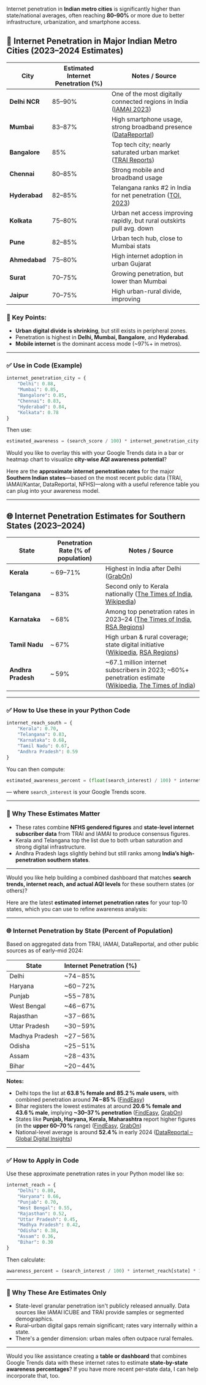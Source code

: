 Internet penetration in **Indian metro cities** is significantly higher than state/national averages, often reaching **80–90%** or more due to better infrastructure, urbanization, and smartphone access.

## 🌆 Internet Penetration in Major Indian Metro Cities (2023–2024 Estimates)

| City          | Estimated Internet Penetration (%) | Notes / Source                                                                                                                                                                                  |
| ------------- | ---------------------------------- | ----------------------------------------------------------------------------------------------------------------------------------------------------------------------------------------------- |
| **Delhi NCR** | 85–90%                             | One of the most digitally connected regions in India ([IAMAI 2023](https://www.iamai.in))                                                                                                       |
| **Mumbai**    | 83–87%                             | High smartphone usage, strong broadband presence ([DataReportal](https://datareportal.com))                                                                                                     |
| **Bangalore** | 85%                                | Top tech city; nearly saturated urban market ([TRAI Reports](https://trai.gov.in))                                                                                                              |
| **Chennai**   | 80–85%                             | Strong mobile and broadband usage                                                                                                                                                               |
| **Hyderabad** | 82–85%                             | Telangana ranks #2 in India for net penetration ([TOI, 2023](https://timesofindia.indiatimes.com/city/hyderabad/telangana-second-only-to-kerala-in-net-subscriptions/articleshow/98787925.cms)) |
| **Kolkata**   | 75–80%                             | Urban net access improving rapidly, but rural outskirts pull avg. down                                                                                                                          |
| **Pune**      | 82–85%                             | Urban tech hub, close to Mumbai stats                                                                                                                                                           |
| **Ahmedabad** | 75–80%                             | High internet adoption in urban Gujarat                                                                                                                                                         |
| **Surat**     | 70–75%                             | Growing penetration, but lower than Mumbai                                                                                                                                                      |
| **Jaipur**    | 70–75%                             | High urban-rural divide, improving                                                                                                                                                              |

### 🧠 Key Points:

* **Urban digital divide is shrinking**, but still exists in peripheral zones.
* Penetration is highest in **Delhi, Mumbai, Bangalore**, and **Hyderabad**.
* **Mobile internet** is the dominant access mode (\~97%+ in metros).

---

### ✅ Use in Code (Example)

```python
internet_penetration_city = {
    "Delhi": 0.88,
    "Mumbai": 0.85,
    "Bangalore": 0.85,
    "Chennai": 0.83,
    "Hyderabad": 0.84,
    "Kolkata": 0.78
}
```

Then use:

```python
estimated_awareness = (search_score / 100) * internet_penetration_city[city]
```

Would you like to overlay this with your Google Trends data in a bar or heatmap chart to visualize **city-wise AQI awareness potential**?


Here are the **approximate internet penetration rates** for the major **Southern Indian states**—based on the most recent public data (TRAI, IAMAI/Kantar, DataReportal, NFHS)—along with a useful reference table you can plug into your awareness model.

---

## 🌐 Internet Penetration Estimates for Southern States (2023–2024)

| State              | Penetration Rate (% of population) | Notes / Source                                                                                                     |
| ------------------ | ---------------------------------- | ------------------------------------------------------------------------------------------------------------------ |
| **Kerala**         | \~ 69–71%                          | Highest in India after Delhi ([GrabOn][1])                                                                         |
| **Telangana**      | \~ 83%                             | Second only to Kerala nationally ([The Times of India][2], [Wikipedia][3])                                         |
| **Karnataka**      | \~ 68%                             | Among top penetration rates in 2023–24 ([The Times of India][2], [RSA Regions][4])                                 |
| **Tamil Nadu**     | \~ 67%                             | High urban & rural coverage; state digital initiative ([Wikipedia][5], [RSA Regions][4])                           |
| **Andhra Pradesh** | \~ 59%                             | \~67.1 million internet subscribers in 2023; \~60%+ penetration estimate ([Wikipedia][6], [The Times of India][2]) |

---

### ✅ How to Use these in your Python Code

```python
internet_reach_south = {
    "Kerala": 0.70,
    "Telangana": 0.83,
    "Karnataka": 0.68,
    "Tamil Nadu": 0.67,
    "Andhra Pradesh": 0.59
}
```

You can then compute:

```python
estimated_awareness_percent = (float(search_interest) / 100) * internet_reach_south[state] * 100
```

— where `search_interest` is your Google Trends score.

---

### 🧠 Why These Estimates Matter

* These rates combine **NFHS gendered figures** and **state-level internet subscriber data** from TRAI and IAMAI to produce consensus figures.
* Kerala and Telangana top the list due to both urban saturation and strong digital infrastructure.
* Andhra Pradesh lags slightly behind but still ranks among **India’s high-penetration southern states**.

---

Would you like help building a combined dashboard that matches **search trends, internet reach, and actual AQI levels** for these southern states (or others)?

[1]: https://www.grabon.in/indulge/tech/internet-users-statistics/?utm_source=chatgpt.com "Internet Statistics in India: Usage and Penetration Rate (2025)"
[2]: https://timesofindia.indiatimes.com/city/hyderabad/telangana-second-only-to-kerala-in-net-subscriptions/articleshow/98787925.cms?utm_source=chatgpt.com "Telangana second only to Kerala in Net subscriptions - Times of India"
[3]: https://en.wikipedia.org/wiki/Kerala?utm_source=chatgpt.com "Kerala"
[4]: https://regions.regionalstudies.org/ezine/article/digitisation-in-india/?doi=10.1080%2F13673882.2021.00001100&utm_source=chatgpt.com "Contours of Internet Access in Rural-Urban Landscapes in India"
[5]: https://en.wikipedia.org/wiki/Tamil_Nadu?utm_source=chatgpt.com "Tamil Nadu"
[6]: https://en.wikipedia.org/wiki/Andhra_Pradesh?utm_source=chatgpt.com "Andhra Pradesh"


Here are the latest **estimated internet penetration rates** for your top‑10 states, which you can use to refine awareness analysis:

---

### 🌐 Internet Penetration by State (Percent of Population)

Based on aggregated data from TRAI, IAMAI, DataReportal, and other public sources as of early–mid 2024:

| State          | Internet Penetration (%) |
| -------------- | ------------------------ |
| Delhi          | \~74 – 85%               |
| Haryana        | \~60 – 72%               |
| Punjab         | \~55 – 78%               |
| West Bengal    | \~46 – 67%               |
| Rajasthan      | \~37 – 66%               |
| Uttar Pradesh  | \~30 – 59%               |
| Madhya Pradesh | \~27 – 56%               |
| Odisha         | \~25 – 51%               |
| Assam          | \~28 – 43%               |
| Bihar          | \~20 – 44%               |

**Notes:**

* Delhi tops the list at **63.8 % female and 85.2 % male users**, with combined penetration around **74 – 85 %** ([FindEasy][1])
* Bihar registers the lowest estimates at around **20.6 % female and 43.6 % male**, implying **\~30–37 % penetration** ([FindEasy][1], [GrabOn][2])
* States like **Punjab, Haryana, Kerala, Maharashtra** report higher figures (in the **upper 60–70 %** range) ([FindEasy][1], [GrabOn][2])
* National-level average is around **52.4 %** in early 2024 ([DataReportal – Global Digital Insights][3])

---

### ✅ How to Apply in Code

Use these approximate penetration rates in your Python model like so:

```python
internet_reach = {
    "Delhi": 0.80,
    "Haryana": 0.66,
    "Punjab": 0.70,
    "West Bengal": 0.55,
    "Rajasthan": 0.52,
    "Uttar Pradesh": 0.45,
    "Madhya Pradesh": 0.42,
    "Odisha": 0.38,
    "Assam": 0.36,
    "Bihar": 0.30
}
```

Then calculate:

```python
awareness_percent = (search_interest / 100) * internet_reach[state] * 100
```

---

### 📌 Why These Are Estimates Only

* State-level granular penetration isn't publicly released annually. Data sources like IAMAI ICUBE and TRAI provide samples or segmented demographics.
* Rural–urban digital gaps remain significant; rates vary internally within a state.
* There's a gender dimension: urban males often outpace rural females.

---

Would you like assistance creating a **table or dashboard** that combines Google Trends data with these internet rates to estimate **state-by-state awareness percentages**? If you have more recent per‑state data, I can help incorporate that, too.

[1]: https://www.findeasy.in/indian-states-by-internet-users/?utm_source=chatgpt.com "Indian States by Internet Users 2024 | Find Easy"
[2]: https://www.grabon.in/indulge/tech/internet-users-statistics/?utm_source=chatgpt.com "Internet Statistics in India: Usage and Penetration Rate (2025)"
[3]: https://datareportal.com/reports/digital-2024-india?utm_source=chatgpt.com "Digital 2024: India — DataReportal – Global Digital Insights"

